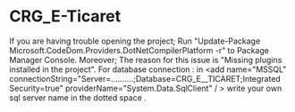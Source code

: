 # CRG_E-Ticaret
If you are having trouble opening the project; Run "Update-Package Microsoft.CodeDom.Providers.DotNetCompilerPlatform -r" to Package Manager Console.
Moreover; The reason for this issue is "Missing plugins installed in the project".
For database connection : in <connectionstring> <add name="MSSQL" connectionString="Server=..........;Database=CRG_E__TICARET;Integrated Security=true" providerName="System.Data.SqlClient" / > write your own sql server name in the dotted space .
